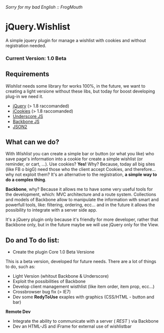 _Sorry for my bad English :: FrogMouth_

jQuery.Wishlist
===============

A simple jquery plugin for manage a wishlist with cookies and without registration needed.

### Current Version: 1.0 Beta

Requirements
---------------------

*Wishlist* needs some library for works 100%, in the future, we want to creating a light versione without these libs, but today for boost developing plug-in we need it.

* [jQuery](http://jquery.com/ "jQuery Home") (> 1.8 raccomanded)
* [jCookies](https://github.com/carhartl/jquery-cookie "jquery-cookie") (> 1.8 raccomanded)
* [Underscore JS](http://underscorejs.org/ "Underscore Home")
* [Backbone JS](http://backbonejs.org/ "Backbone Home")
* [JSON2](https://github.com/douglascrockford/JSON-js "Json2 GitHub")

What can we do?
---------------------

With *Wishlist* you can create a simple bar or button (or what you like) who save page's information into a cookie for create a simple wishlist (or reminder, or cart, ...).
Use cookies? **Yes!** Why? Because, today all big sites (like FB o bigG) need those who the client accept Cookies, and therefore... why not exploit them?
It's an alternative to the registration, **a simple way to do a complex thing**.

**Backbone**, why? Because it allows me to have some very useful tools for the development, which: MVC architecture and a route system.
Collections and models of Backbone allow to manipulate the information with smart and powerfull tools, like: filtering, ordering, ecc... and in the future it allows the possibility to integrate with a server side app.

It's a jQuery plugin only because it's friendly for more developer, rather that Backbone only, but in the future maybe we will use jQuery only for the View.

Do and To do list:
---------------------

- Create the plugin Core 1.0 Beta Versione

This is a beta version, developed for future needs. There are a lot of things to do, such as:

- Light Version (whitout Backbone & Underscore)
- Exploit the possibilities of Backbone
- Develop client management wisthlist (like item order, item prop, ecc...)
- Crossbrowser bug fix (> IE7)
- Dev some **RedyToUse** exaples with graphics (CSS/HTML - button and bar)

**Remote Dev**

- Integrate the ability to communicate with a server ( _REST_ ) via Backbone
- Dev an HTML-JS and iFrame for external use of wishlistbar
